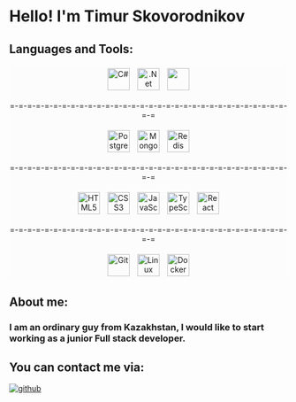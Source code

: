 <style>
    .technologies {
        background-color: rgba(224, 224, 255, 0.05);
    }
</style>

# Hello! I'm Timur Skovorodnikov

## Languages and Tools:
<div align="center" class="technologies">
<a href="https://docs.microsoft.com/en-us/dotnet/csharp/" target="_blank"><img style="margin: 5px" src="https://profilinator.rishav.dev/skills-assets/csharp-original.svg" alt="C#" height="40" /></a>  
<a href="https://dotnet.microsoft.com/download" target="_blank"><img style="margin: 5px" src="https://profilinator.rishav.dev/skills-assets/dotnetcore.png" alt=".Net Core" height="40" /></a>
<a href="https://en.wikipedia.org/wiki/ASP.NET_Core"><img style="margin: 5px" src="https://codeopinion.com/wp-content/uploads/2017/06/Bitmap-MEDIUM_ASP.NET-Core-MVC-Logo_2colors_Square_Boxed_RGB.png" height="40"/></a>
<p>=-=-=-=-=-=-=-=-=-=-=-=-=-=-=-=-=-=-=-=-=-=-=-=-=-=-=-=-=-=-=-=-=-=</p>
<a href="https://www.postgresql.org/" target="_blank"><img style="margin: 5px" src="https://profilinator.rishav.dev/skills-assets/postgresql-original-wordmark.svg" alt="PostgreSQL" height="40" /></a>  
<a href="https://www.mongodb.com/" target="_blank"><img style="margin: 5px" src="https://profilinator.rishav.dev/skills-assets/mongodb-original-wordmark.svg" alt="MongoDB" height="40" /></a>
<a href="https://www.mongodb.com/" target="_blank"><img style="margin: 5px" src="https://profilinator.rishav.dev/skills-assets/redis-original-wordmark.svg" alt="Redis" height="40" /></a>
<p>=-=-=-=-=-=-=-=-=-=-=-=-=-=-=-=-=-=-=-=-=-=-=-=-=-=-=-=-=-=-=-=-=-=</p>
<a href="https://en.wikipedia.org/wiki/HTML5" target="_blank"><img style="margin: 5px" src="https://profilinator.rishav.dev/skills-assets/html5-original-wordmark.svg" alt="HTML5" height="40" /></a>  
<a href="https://www.w3schools.com/css/" target="_blank"><img style="margin: 5px" src="https://profilinator.rishav.dev/skills-assets/css3-original-wordmark.svg" alt="CSS3" height="40" /></a>
<a href="https://www.javascript.com/" target="_blank"><img style="margin: 5px" src="https://profilinator.rishav.dev/skills-assets/javascript-original.svg" alt="JavaScript" height="40" /></a>  
<a href="https://www.typescriptlang.org/" target="_blank"><img style="margin: 5px" src="https://profilinator.rishav.dev/skills-assets/typescript-original.svg" alt="TypeScript" height="40" /></a>  
<a href="https://reactjs.org/" target="_blank"><img style="margin: 5px" src="https://profilinator.rishav.dev/skills-assets/react-original-wordmark.svg" alt="React" height="40" /></a>  
<p>=-=-=-=-=-=-=-=-=-=-=-=-=-=-=-=-=-=-=-=-=-=-=-=-=-=-=-=-=-=-=-=-=-=</p>
<a href="https://github.com/" target="_blank"><img style="margin: 5px" src="https://profilinator.rishav.dev/skills-assets/git-scm-icon.svg" alt="Git" height="40" /></a>
<a href="https://www.linux.org/" target="_blank"><img style="margin: 5px" src="https://profilinator.rishav.dev/skills-assets/linux-original.svg" alt="Linux" height="40" /></a>  
<a href="https://www.docker.com/" target="_blank"><img style="margin: 5px" src="https://profilinator.rishav.dev/skills-assets/docker-original-wordmark.svg" alt="Docker" height="40" /></a>
</div>


## About me:
### I am an ordinary guy from Kazakhstan, I would like to start working as a junior Full stack developer.

## You can contact me via: 
<a href="https://github.com/TimurSkovorodnikov07" target="_blank">
<img src=https://img.shields.io/badge/github-%2324292e.svg?&style=for-the-badge&logo=github&logoColor=white alt=github style="margin-bottom: 5px;" />
</a>

